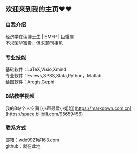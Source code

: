 ## 欢迎来到我的主页❤❤

### 自我介绍
经济学在读博士生 | EMFP | 巨蟹座   
不求荣华富贵，但求顶刊相见   


### 专业技能
基础软件：LaTeX,Visio,Xmind<br>
专业软件：Eviews,SPSS,Stata,Python，Matlab<br>
绘图软件：Arcgis,Gephi

### B站教学视频
我的B站个人空间 [小声最爱小姐姐](https://markdown.com.cn](https://space.bilibili.com/95659456)

### 联系方式
邮箱：wdx9921@163.com    
github：就在此地
